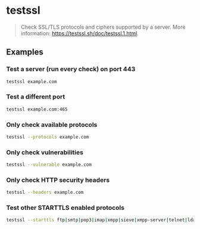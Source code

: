 # testssl

> Check SSL/TLS protocols and ciphers supported by a server. More information: <https://testssl.sh/doc/testssl.1.html>.

## Examples

### Test a server (run every check) on port 443

```bash
testssl example.com
```

### Test a different port

```bash
testssl example.com:465
```

### Only check available protocols

```bash
testssl --protocols example.com
```

### Only check vulnerabilities

```bash
testssl --vulnerable example.com
```

### Only check HTTP security headers

```bash
testssl --headers example.com
```

### Test other STARTTLS enabled protocols

```bash
testssl --starttls ftp|smtp|pop3|imap|xmpp|sieve|xmpp-server|telnet|ldap|irc|lmtp|nntp|postgres|mysql example.com:port
```
